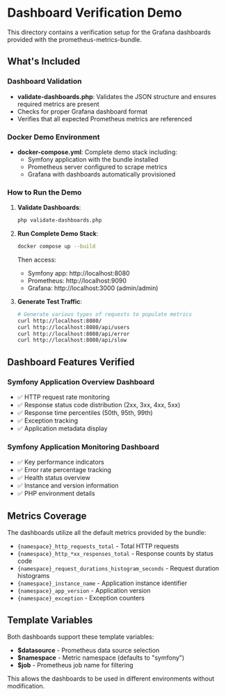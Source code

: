 # Dashboard Verification Demo

This directory contains a verification setup for the Grafana dashboards provided with the prometheus-metrics-bundle.

## What's Included

### Dashboard Validation

- **validate-dashboards.php**: Validates the JSON structure and ensures required metrics are present
- Checks for proper Grafana dashboard format
- Verifies that all expected Prometheus metrics are referenced

### Docker Demo Environment

- **docker-compose.yml**: Complete demo stack including:
  - Symfony application with the bundle installed
  - Prometheus server configured to scrape metrics
  - Grafana with dashboards automatically provisioned

### How to Run the Demo

1. **Validate Dashboards**:
   ```bash
   php validate-dashboards.php
   ```

2. **Run Complete Demo Stack**:
   ```bash
   docker compose up --build
   ```
   
   Then access:
   - Symfony app: http://localhost:8080
   - Prometheus: http://localhost:9090
   - Grafana: http://localhost:3000 (admin/admin)

3. **Generate Test Traffic**:
   ```bash
   # Generate various types of requests to populate metrics
   curl http://localhost:8080/
   curl http://localhost:8080/api/users
   curl http://localhost:8080/api/error
   curl http://localhost:8080/api/slow
   ```

## Dashboard Features Verified

### Symfony Application Overview Dashboard
- ✅ HTTP request rate monitoring
- ✅ Response status code distribution (2xx, 3xx, 4xx, 5xx)
- ✅ Response time percentiles (50th, 95th, 99th)
- ✅ Exception tracking
- ✅ Application metadata display

### Symfony Application Monitoring Dashboard  
- ✅ Key performance indicators
- ✅ Error rate percentage tracking
- ✅ Health status overview
- ✅ Instance and version information
- ✅ PHP environment details

## Metrics Coverage

The dashboards utilize all the default metrics provided by the bundle:

- `{namespace}_http_requests_total` - Total HTTP requests
- `{namespace}_http_*xx_responses_total` - Response counts by status code
- `{namespace}_request_durations_histogram_seconds` - Request duration histograms
- `{namespace}_instance_name` - Application instance identifier
- `{namespace}_app_version` - Application version
- `{namespace}_exception` - Exception counters

## Template Variables

Both dashboards support these template variables:
- **$datasource** - Prometheus data source selection
- **$namespace** - Metric namespace (defaults to "symfony")
- **$job** - Prometheus job name for filtering

This allows the dashboards to be used in different environments without modification.